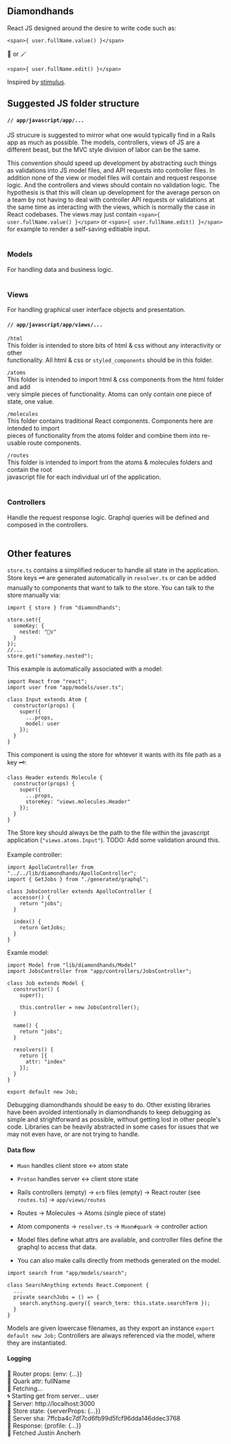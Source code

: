 ## Diamondhands

React JS designed around the desire to write code such as:
```
<span>{ user.fullName.value() }</span>
``` 
🔮 or 🪄
```
<span>{ user.fullName.edit() }</span>
```

Inspired by [stimulus](https://github.com/hotwired/stimulus).

## Suggested JS folder structure
#### `// app/javascript/app/...`

JS strucure is suggested to mirror what one would typically find in a Rails app as much as possible. The models, controllers, views of JS are a different beast, but the MVC style division of labor can be the same.

This convention should speed up development by abstracting such things as validations into JS model files, and API requests into controller files. In addition none of the view or model files will contain and request response logic. And the controllers and views should contain no validation logic. The hypothesis is that this will clean up development for the average person on a team by not having to deal with controller API requests or validations at the same time as interacting with the views, which is normally the case in React codebases. The views may just contain `<span>{ user.fullName.value() }</span>` or `<span>{ user.fullName.edit() }</span>` for example to render a self-saving editiable input. 
<br />
<br />

### Models
For handling data and business logic. <br /><br />

### Views
For handling graphical user interface objects and presentation. <br />
#### `// app/javascript/app/views/...`

`/html` <br />
This folder is intended to store bits of html & css without any interactivity or other <br />
functionality. All html & css or `styled_components` should be in this folder.

`/atoms` <br />
This folder is intended to import html & css components from the html folder and add <br />
very simple pieces of functionality. Atoms can only contain one piece of state, one value.

`/molecules` <br />
This folder contains traditional React components. Components here are intended to import <br /> 
pieces of functionality from the atoms folder and combine them into re-usable route components.

`/routes` <br />
This folder is intended to import from the atoms & molecules folders and contain the root <br />
javascript file for each individual url of the application.
<br />
<br />

### Controllers
Handle the request response logic. Graphql queries will be defined and composed in the controllers.
<br />
<br />


## Other features

`store.ts` contains a simplified reducer to handle all state in the application. Store keys 🗝 are generated automatically in `resolver.ts` or can be added manually to components that want to talk to the store. You can talk to the store manually via:
```
import { store } from "diamondhands";

store.set({
  someKey: {
    nested: "🧞‍♀️"
  }
});
//...
store.get("someKey.nested");
```

This example is automatically associated with a model:
```
import React from "react";
import user from "app/models/user.ts";

class Input extends Atom {
  constructor(props) {
    super({
      ...props,
      model: user
    });
  }
}
```
This component is using the store for whtever it wants with its file path as a key 🗝:
```
class Header extends Molecule {
  constructor(props) {
    super({
      ...props,
      storeKey: "views.molecules.Header"
    });
  }
}
```
The Store key should always be the path to the file within the javascript application (`"views.atoms.Input"`). TODO: Add some validation around this.
<br />
<br />
Example controller:
```
import ApolloController from "../../lib/diamondhands/ApolloController";
import { GetJobs } from "./generated/graphql";

class JobsController extends ApolloController {
  accessor() {
    return "jobs";
  }

  index() {
    return GetJobs;
  }
}
```

Examle model:
```
import Model from "lib/diamondhands/Model"
import JobsController from "app/controllers/JobsController";

class Job extends Model {
  constructor() {
    super();

    this.controller = new JobsController();
  }

  name() {
    return "jobs";
  }

  resolvers() {
    return [{
      attr: "index"
    }];
  }
}

export default new Job;
```

Debugging diamondhands should be easy to do. Other existing libraries have been avoided intentionally in diamondhands to keep debugging as simple and strightforward as possible, without getting lost in other people's code. Libraries can be heavily abstracted in some cases for issues that we may not even have, or are not trying to handle.

#### Data flow

- `Muon` handles client store <-> atom state
- `Proton` handles server <-> client store state
- Rails controllers (empty) -> `erb` files (empty) -> React router (see `routes.ts`) -> `app/views/routes`
- Routes -> Molecules -> Atoms (single piece of state)
- Atom components -> `resolver.ts` -> `Muon#quark` -> controller action
- Model files define what attrs are available, and controller files define the graphql to access that data.

- You can also make calls directly from methods generated on the model.
```
import search from "app/models/search";

class SearchAnything extends React.Component {
  ...
  private searchJobs = () => {
    search.anything.query({ search_term: this.state.searchTerm });
  }
}
```

Models are given lowercase filenames, as they export an instance `export default new Job;` Controllers are always referenced via the model, where they are instantiated.

#### Logging

🚏 Router props: {env: {…}} <br />
🧬 Quark attr: fullName <br />
🧩 Fetching... <br />
🌀 Starting get from server... user <br />
🎩 Server: http://localhost:3000  <br />
🍱 Store state: {serverProps: {…}} <br />
🦭 Server sha: 7ffcba4c7df7cd6fb99d5fcf96dda146ddec3768 <br />
📜 Response: {profile: {…}} <br />
🧩 Fetched Justin Ancherh <br />

